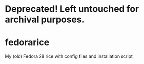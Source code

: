 # Deprecated! Left untouched for archival purposes.
# fedorarice

My (old) Fedora 28 rice with config files and installation script
